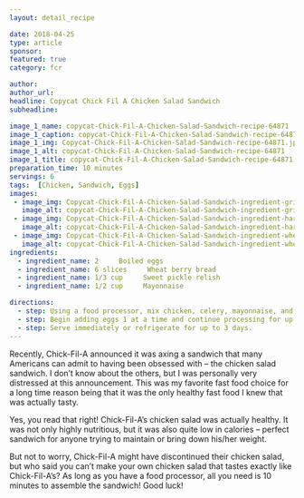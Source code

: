 ```yaml
---
layout: detail_recipe

date: 2018-04-25
type: article
sponsor: 
featured: true
category: fcr

author:  
author_url: 
headline: Copycat Chick Fil A Chicken Salad Sandwich
subheadline: 

image_1_name: copycat-Chick-Fil-A-Chicken-Salad-Sandwich-recipe-64871
image_1_caption: copycat-Chick-Fil-A-Chicken-Salad-Sandwich-recipe-64871
image_1_img: Copycat-Chick-Fil-A-Chicken-Salad-Sandwich-recipe-64871.jpg
image_1_alt: copycat-Chick-Fil-A-Chicken-Salad-Sandwich-recipe-64871
image_1_title: copycat-Chick-Fil-A-Chicken-Salad-Sandwich-recipe-64871
preparation_time: 10 minutes
servings: 6
tags:  [Chicken, Sandwich, Eggs]
images: 
 - image_img: Copycat-Chick-Fil-A-Chicken-Salad-Sandwich-ingredient-grilled-chicken-breasts-56457.jpg
   image_alt: copycat-Chick-Fil-A-Chicken-Salad-Sandwich-ingredient-grilled-chicken-breasts-56457
 - image_img: Copycat-Chick-Fil-A-Chicken-Salad-Sandwich-ingredient-hard-boiled-eggs-77282.jpg
   image_alt: copycat-Chick-Fil-A-Chicken-Salad-Sandwich-ingredient-hard-boiled-eggs-77282
 - image_img: Copycat-Chick-Fil-A-Chicken-Salad-Sandwich-ingredient-wheat-berry-bread-39965.jpg
   image_alt: copycat-Chick-Fil-A-Chicken-Salad-Sandwich-ingredient-wheat-berry-bread-39965
ingredients:
  - ingredient_name: 2     Boiled eggs
  - ingredient_name: 6 slices     Wheat berry bread
  - ingredient_name: 1/3 cup     Sweet pickle relish
  - ingredient_name: 1/2 cup     Mayonnaise 

directions:
  - step: Using a food processor, mix chicken, celery, mayonnaise, and relish on low/medium for 5 seconds.
  - step: Begin adding eggs 1 at a time and continue processing for up to 10 additional seconds or until salad is chopped to desired consistency. (Total food processing time needed is 10-15 seconds.) 
  - step: Serve immediately or refrigerate for up to 3 days.
---
```

	
Recently, Chick-Fil-A announced it was axing a sandwich that many Americans can admit to having been obsessed with &ndash; the chicken salad sandwich. I don&rsquo;t know about the others, but I was personally very distressed at this announcement. This was my favorite fast food choice for a long time reason being that it was the only healthy fast food I knew that was actually tasty.

<!--more-->Yes, you read that right! Chick-Fil-A&rsquo;s chicken salad was actually healthy. It was not only highly nutritious, but it was also quite low in calories &ndash; perfect sandwich for anyone trying to maintain or bring down his/her weight.

But not to worry, Chick-Fil-A might have discontinued their chicken salad, but who said you can&rsquo;t make your own chicken salad that tastes exactly like Chick-Fil-A&rsquo;s? As long as you have a food processor, all you need is 10 minutes to assemble the sandwich! Good luck!&nbsp;&nbsp; 